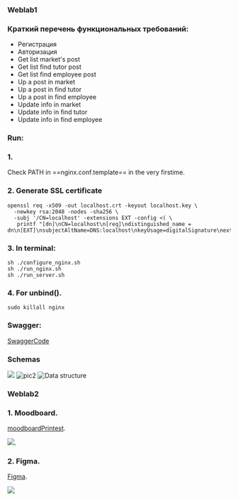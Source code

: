 ### Weblab1
### Краткий перечень функциональных требований:  
+ Регистрация  
+ Авторизация  
+ Get list market's post
+ Get list find tutor post
+ Get list find employee post
+ Up a post in market
+ Up a post in find tutor
+ Up a post in find employee
+ Update info in market
+ Update info in find tutor
+ Update info in find employee
### Run:  
### 1.  
Check PATH in ==nginx.conf.template== in the very firstime.  
### 2. Generate SSL certificate  
    openssl req -x509 -out localhost.crt -keyout localhost.key \
      -newkey rsa:2048 -nodes -sha256 \
      -subj '/CN=localhost' -extensions EXT -config <( \
       printf "[dn]\nCN=localhost\n[req]\ndistinguished_name = dn\n[EXT]\nsubjectAltName=DNS:localhost\nkeyUsage=digitalSignature\nextendedKeyUsage=serverAuth")
### 3. In terminal:  
    sh ./configure_nginx.sh
    sh ./run_nginx.sh  
    sh ./run_server.sh  
### 4. For unbind().
    sudo killall nginx  
### Swagger:  
[SwaggerCode](https://app.swaggerhub.com/apis/ttbauman/SocialNetwork/v1)
### Schemas

![](https://github.com/anewday1999/web_lab_project/blob/main/pictures/usecase.png)
![](https://github.com/anewday1999/web_lab1/blob/main/pictures/271945594_445223547057446_3338745181557684151_n.png "pic2")
![](https://github.com/anewday1999/web_lab1/blob/main/pictures/271754414_442511257423432_4071665780707693716_n%20(1).png "Data structure")
### Weblab2  
### 1. Moodboard.  
[moodboardPrintest](https://www.pinterest.ru/anewday1999/wgs/). 
  
![](https://github.com/anewday1999/web_lab_project/blob/main/Screenshot%202022-02-22%20at%2020.47.23.png). 
### 2. Figma.  
[Figma](https://www.figma.com/file/OKsUT7yxeimPKHQRQP2J64/WSP?node-id=0%3A1). 
  
![](https://github.com/anewday1999/web_lab_project/blob/main/Screenshot%202022-02-22%20at%2020.48.12.png)

